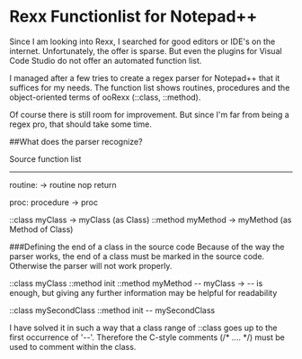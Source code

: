 # Rexx Functionlist for Notepad++
Since I am looking into Rexx, I searched for good editors or IDE's on the internet. Unfortunately, the offer is sparse. But even the plugins for Visual Code Studio do not offer an automated function list.

I managed after a few tries to create a regex parser for Notepad++ that it suffices for my needs. The function list shows routines, procedures and the object-oriented terms of ooRexx (::class, ::method).

Of course there is still room for improvement. But since I'm far from being a regex pro, that should take some time.

##What does the parser recognize?

Source                      function list
------                      -------------

routine:              ->    routine
  nop
  return
  
proc: procedure       ->    proc

::class myClass       ->    myClass (as Class)
  ::method myMethod   ->    myMethod (as Method of Class)
  
###Defining the end of a class in the source code
Because of the way the parser works, the end of a class must be marked in the source code. Otherwise the parser will not work properly.

::class myClass
  ::method init
  ::method myMethod
-- myClass            -> -- is enough, but giving any further information may be helpful for readability

::class mySecondClass
  ::method init
-- mySecondClass


I have solved it in such a way that a class range of ::class goes up to the first occurrence of '--'. Therefore the C-style comments (/* .... */) must be used to comment within the class.
